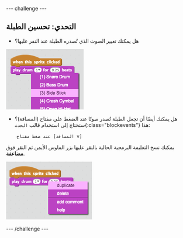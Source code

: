 --- challenge ---
## التحدي: تحسين الطبلة

+ هل يمكنك تغيير الصوت الذي تُصدره الطبلة عند النقر عليها؟

![screenshot](images/band-drum-sound.png)

+ هل يمكنك أيضًا أن تجعل الطبلة تُصدر صوتًا عند الضغط على مفتاح (المسافة)؟ ستحتاج إلى استخدام قالب `الحدث`{:class="blockevents"} هذا:

```blocks
	عند ضغط مفتاح [المسافة v]
```

يمكنك نسخ التعليمة البرمجية الحالية بالنقر عليها بزر الماوس الأيمن ثم النقر فوق **مضاعفة**.

![screenshot](images/band-duplicate-code.png)

--- /challenge ---
